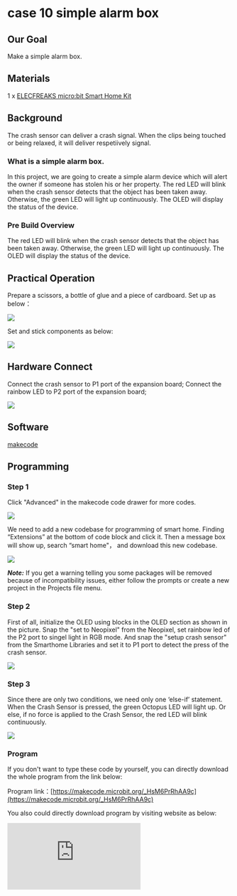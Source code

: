 ﻿# case 10 simple alarm box

## Our Goal


 Make a simple alarm box.

## Materials


1 x [ELECFREAKS micro:bit Smart Home Kit](https://www.elecfreaks.com/micro-bit-smart-home-kit.html)


## Background


 The crash sensor can deliver a crash signal. When the clips being touched or being relaxed, it will deliver respetiively signal.


### What is a simple alarm box.

 In this project, we are going to create a simple alarm device which will alert the owner if someone has stolen his or her property. The red LED will blink when the crash sensor detects that the object has been taken away. Otherwise, the green LED will light up continuously. The OLED will display the status of the device.


### Pre Build Overview

 The red LED will blink when the crash sensor detects that the object has been taken away.
 Otherwise, the green LED will light up continuously. The OLED will display the status of the device.



## Practical Operation



 Prepare a scissors, a bottle of glue and a piece of cardboard.
 Set up as below：

![](https://wiki-media-ef.oss-cn-hongkong.aliyuncs.com/i18n/en/docusaurus-plugin-content-docs/current/microbit/wisdom-life/microbit-smart-home-kit/images/w7D8Dw4.jpg)

Set and stick components as below:

![](https://wiki-media-ef.oss-cn-hongkong.aliyuncs.com/i18n/en/docusaurus-plugin-content-docs/current/microbit/wisdom-life/microbit-smart-home-kit/images/CjEr1qT.jpg)


## Hardware Connect

Connect the crash sensor to P1 port of the expansion board;
Connect the rainbow LED to P2 port of the expansion board;

![](https://wiki-media-ef.oss-cn-hongkong.aliyuncs.com/i18n/en/docusaurus-plugin-content-docs/current/microbit/wisdom-life/microbit-smart-home-kit/images/7ifVFg1.jpg)

## Software

[makecode](https://makecode.microbit.org/#)


## Programming

### Step 1

 Click "Advanced" in the makecode code drawer for more codes.

![](https://wiki-media-ef.oss-cn-hongkong.aliyuncs.com/i18n/en/docusaurus-plugin-content-docs/current/microbit/wisdom-life/microbit-smart-home-kit/images/2qCyzQ7.png)

 We need to add a new codebase for programming of smart home. Finding “Extensions” at the bottom of code block and click it. Then a message box will show up, search “smart home"， and download this new codebase.

![](https://wiki-media-ef.oss-cn-hongkong.aliyuncs.com/i18n/en/docusaurus-plugin-content-docs/current/microbit/wisdom-life/microbit-smart-home-kit/images/OY706rv.png)

***Note:*** If you get a warning telling you some packages will be removed because of incompatibility issues, either follow the prompts or create a new project in the Projects file menu.

### Step 2

First of all, initialize the OLED using blocks in the OLED section as shown in the picture.
Snap the "set to Neopixel" from the Neopixel, set rainbow led of the P2 port to singel light in RGB mode.
And snap the "setup crash sensor" from the Smarthome Libraries and set it to P1 port to detect the press of the crash sensor.

![](https://wiki-media-ef.oss-cn-hongkong.aliyuncs.com/i18n/en/docusaurus-plugin-content-docs/current/microbit/wisdom-life/microbit-smart-home-kit/images/IYbClB8.png)

### Step 3

Since there are only two conditions, we need only one ‘else-if’ statement. When the Crash Sensor is pressed, the green Octopus LED will light up. Or else, if no force is applied to the Crash Sensor, the red LED will blink continuously.


![](https://wiki-media-ef.oss-cn-hongkong.aliyuncs.com/i18n/en/docusaurus-plugin-content-docs/current/microbit/wisdom-life/microbit-smart-home-kit/images/5cKcESh.png)



### Program

If you don't want to type these code by yourself, you can directly download the whole program from the link below:

Program link：[https://makecode.microbit.org/_HsM6PrRhAA9c](https://makecode.microbit.org/_HsM6PrRhAA9c)

You also could directly download program by visiting website as below:

<div
    style={{
        position: 'relative',
        paddingBottom: '60%',
        overflow: 'hidden',
    }}
>
    <iframe
        src="https://makecode.microbit.org/_HsM6PrRhAA9c"
        frameborder="0"
        sandbox="allow-popups allow-forms allow-scripts allow-same-origin"
        style={{
            position: 'absolute',
            width: '100%',
            height: '100%',
        }}
    />
</div>


## Succeed!


 We can see the green light illuminates as showed in the picture below. When we take away the book or something else you placed, you can see the red light starts to flash while the green light turned off.

![](https://wiki-media-ef.oss-cn-hongkong.aliyuncs.com/i18n/en/docusaurus-plugin-content-docs/current/microbit/wisdom-life/microbit-smart-home-kit/images/gUJKXeu.gif)

## Think


 Could you use this kit to make a intruder detection ?

## Questions



## More Information
